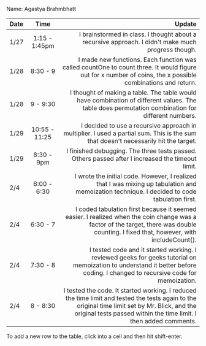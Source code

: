 Name: Agastya Brahmbhatt

| Date |     Time      |                                                                                                                                                                                                              Update |
|:-----|:-------------:|--------------------------------------------------------------------------------------------------------------------------------------------------------------------------------------------------------------------:|
| 1/27 | 1:15 - 1:45pm |                                                                                                                  I brainstormed in class. I thought about a recursive approach. I didn't make much progress though. |
| 1/28 |   8:30 - 9    |                                                          I made new functions. Each function was called countOne to count three. It would figure out for x number of coins, the x possible combinations and return. |                                                                                                 |
| 1/28 |   9 - 9:30    |                                                                    I thought of making a table. The table would have combination of different values. The table does permutation combination for different numbers. |
| 1/29 | 10:55 - 11:25 |                                                                                 I decided to use a recursive approach in multiplier. I used a partial sum. This is the sum that doesn't necessarily hit the target. |
| 1/29 |  8:30 - 9pm   |                                                                                                                    I finished debugging. The three tests passed. Others passed after I increased the timeout limit. |
| 2/4  |  6:00 - 6:30  |                                                                        I wrote the initial code. However, I realized that I was mixing up tabulation and memoization technique. I decided to code tabulation first. |
| 2/4  |   6:30 - 7    |                               I coded tabulation first because it seemed easier. I realized when the coin change was a factor of the target, there was double counting. I fixed that, however, with includeCount(). |
| 2/4  |   7:30 - 8    |                                        I tested code and it started working. I reviewed geeks for geeks tutorial on memoization to understand it better before coding. I changed to recursive code for memoization. |
| 2/4  |   8 - 8:30    | I tested the code. It started working. I reduced the time limit and tested the tests again to the original time limit set by Mr. Blick, and the original tests passed within the time limit. I then added comments. |


To add a new row to the table, click into a cell and then hit shift-enter.